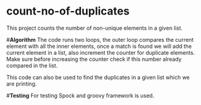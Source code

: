 # count-no-of-duplicates

This project counts the number of non-unique elements in a given list.

#**Algorithm**
The code runs two loops, the outer loop compares the current element with all the inner elements, 
once a match is found we will add the current element in a list, also increment the counter for duplicate elements.
Make sure before increasing the counter check if this number already compared in the list.

This code can also be used to find the duplicates in a given list which we are printing.

#**Testing**
For testing Spock and groovy framework is used.
